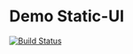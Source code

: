 # Demo Static-UI

[![Build Status](https://travis-ci.org/gusberry/demo-basic-ui.svg?branch=master)](https://travis-ci.org/gusberry/demo-basic-ui)
